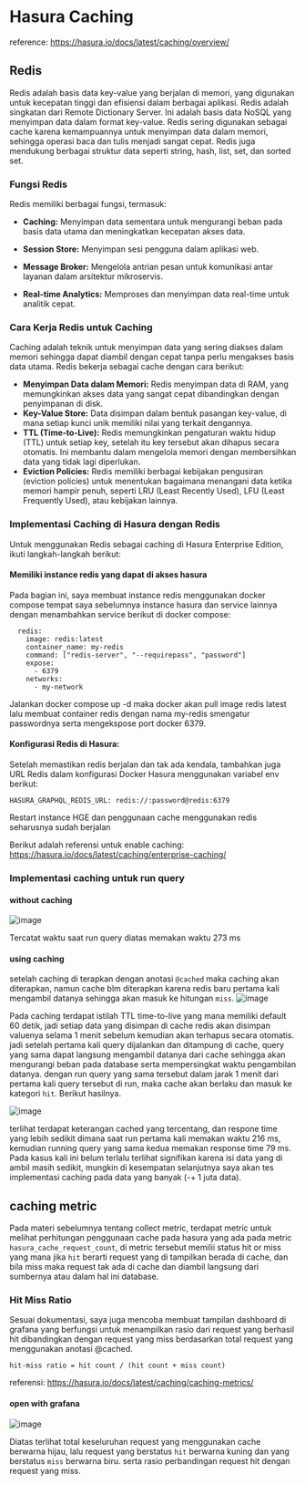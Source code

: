 # Hasura Caching

reference: https://hasura.io/docs/latest/caching/overview/

## Redis
Redis adalah basis data key-value yang berjalan di memori, yang digunakan untuk kecepatan tinggi dan efisiensi dalam berbagai aplikasi. Redis adalah singkatan dari Remote Dictionary Server. Ini adalah basis data NoSQL yang menyimpan data dalam format key-value. Redis sering digunakan sebagai cache karena kemampuannya untuk menyimpan data dalam memori, sehingga operasi baca dan tulis menjadi sangat cepat. Redis juga mendukung berbagai struktur data seperti string, hash, list, set, dan sorted set.

### Fungsi Redis
Redis memiliki berbagai fungsi, termasuk:

* **Caching:** Menyimpan data sementara untuk mengurangi beban pada basis data utama dan meningkatkan kecepatan akses data.

* **Session Store:** Menyimpan sesi pengguna dalam aplikasi web.

* **Message Broker:** Mengelola antrian pesan untuk komunikasi antar layanan dalam arsitektur mikroservis.

* **Real-time Analytics:** Memproses dan menyimpan data real-time untuk analitik cepat.

### Cara Kerja Redis untuk Caching
Caching adalah teknik untuk menyimpan data yang sering diakses dalam memori sehingga dapat diambil dengan cepat tanpa perlu mengakses basis data utama. Redis bekerja sebagai cache dengan cara berikut:

* **Menyimpan Data dalam Memori:** Redis menyimpan data di RAM, yang memungkinkan akses data yang sangat cepat dibandingkan dengan penyimpanan di disk.
* **Key-Value Store:** Data disimpan dalam bentuk pasangan key-value, di mana setiap kunci unik memiliki nilai yang terkait dengannya.
* **TTL (Time-to-Live):** Redis memungkinkan pengaturan waktu hidup (TTL) untuk setiap key, setelah itu key tersebut akan dihapus secara otomatis. Ini membantu dalam mengelola memori dengan membersihkan data yang tidak lagi diperlukan.
* **Eviction Policies:** Redis memiliki berbagai kebijakan pengusiran (eviction policies) untuk menentukan bagaimana menangani data ketika memori hampir penuh, seperti LRU (Least Recently Used), LFU (Least Frequently Used), atau kebijakan lainnya.

### Implementasi Caching di Hasura dengan Redis
Untuk menggunakan Redis sebagai caching di Hasura Enterprise Edition, ikuti langkah-langkah berikut:

#### Memiliki instance redis yang dapat di akses hasura

Pada bagian ini, saya membuat instance redis menggunakan docker compose tempat saya sebelumnya instance hasura dan service lainnya dengan menambahkan service berikut di docker compose:

```
  redis:
    image: redis:latest
    container_name: my-redis
    command: ["redis-server", "--requirepass", "password"]
    expose:
      - 6379
    networks:
      - my-network
```
Jalankan docker compose up -d maka docker akan pull image redis latest lalu membuat container redis dengan nama my-redis smengatur passwordnya serta mengekspose port docker 6379.

#### Konfigurasi Redis di Hasura:

Setelah memastikan redis berjalan dan tak ada kendala, tambahkan juga URL Redis dalam konfigurasi Docker Hasura menggunakan variabel env berikut:

```
HASURA_GRAPHQL_REDIS_URL: redis://:password@redis:6379
```

Restart instance HGE dan penggunaan cache menggunakan redis seharusnya sudah berjalan

Berikut adalah referensi untuk enable caching: https://hasura.io/docs/latest/caching/enterprise-caching/

### Implementasi caching untuk run query
#### without caching
![image](https://github.com/user-attachments/assets/aa4eec12-959d-46fc-bcef-b448db6966cc)

Tercatat waktu saat run query diatas memakan waktu 273 ms

#### using caching
setelah caching di terapkan dengan anotasi `@cached` maka caching akan diterapkan, namun cache blm diterapkan karena redis baru pertama kali mengambil datanya sehingga akan masuk ke hitungan `miss`. 
![image](https://github.com/user-attachments/assets/6a8cdce3-901a-4709-883c-73e3d7b12916)

Pada caching terdapat istilah TTL time-to-live yang mana memiliki default 60 detik, jadi setiap data yang disimpan di cache redis akan disimpan valuenya selama 1 menit sebelum kemudian akan terhapus secara otomatis. jadi setelah pertama kali query dijalankan dan ditampung di cache, query yang sama dapat langsung mengambil datanya dari cache sehingga akan mengurangi beban pada database serta mempersingkat waktu pengambilan datanya. dengan run query yang sama tersebut dalam jarak 1 menit dari pertama kali query tersebut di run, maka cache akan berlaku dan masuk ke kategori `hit`. Berikut hasilnya.

![image](https://github.com/user-attachments/assets/21eb5802-d273-4dff-b821-2bbbf178429f)

terlihat terdapat keterangan cached yang tercentang, dan respone time yang lebih sedikit dimana saat run pertama kali memakan waktu 216 ms, kemudian running query yang sama kedua memakan response time 79 ms. Pada kasus kali ini belum terlalu terlihat signifikan karena isi data yang di ambil masih sedikit, mungkin di kesempatan selanjutnya saya akan tes implementasi caching pada data yang banyak (-+ 1 juta data).

## caching metric

Pada materi sebelumnya tentang collect metric, terdapat metric untuk melihat perhitungan penggunaan cache pada hasura yang ada pada metric `hasura_cache_request_count`, di metric tersebut memilii status hit or miss yang mana jika `hit` berarti request yang di tampilkan berada di cache, dan bila miss maka request tak ada di cache dan diambil langsung dari sumbernya atau dalam hal ini database.

### Hit Miss Ratio

Sesuai dokumentasi, saya juga mencoba membuat tampilan dashboard di grafana yang berfungsi untuk menampilkan rasio dari request yang berhasil hit dibandingkan dengan request yang miss berdasarkan total request yang menggunakan anotasi @cached.

```
hit-miss ratio = hit count / (hit count + miss count)
```

referensi: https://hasura.io/docs/latest/caching/caching-metrics/

#### open with grafana
![image](https://github.com/user-attachments/assets/c84f9ded-873d-47f5-a693-5ed457b006ac)

Diatas terlihat total keseluruhan request yang menggunakan cache berwarna hijau, lalu request yang berstatus `hit` berwarna kuning dan yang berstatus `miss` berwarna biru. serta rasio perbandingan request hit dengan request yang miss.
